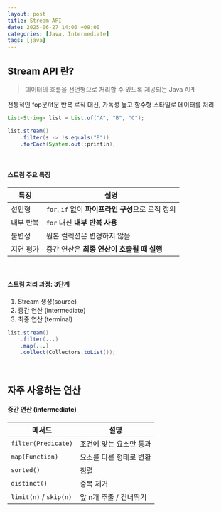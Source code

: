 ```yaml
---
layout: post
title: Stream API
date: 2025-06-27 14:00 +09:00
categories: [Java, Intermediate]
tags: [java]
---
```


## Stream API 란?

> 데이터의 흐름을 선언형으로 처리할 수 있도록 제공되는 Java API

전통적인 fop문/if문 반복 로직 대신, 가독성 높고 함수형 스타일로 데이터를 처리

```java
List<String> list = List.of("A", "B", "C");

list.stream()
    .filter(s -> !s.equals("B"))
    .forEach(System.out::println);
```

<br>

#### 스트림 주요 특징

| 특징    | 설명                                  |
| ----- | ----------------------------------- |
| 선언형   | `for`, `if` 없이 **파이프라인 구성**으로 로직 정의 |
| 내부 반복 | `for` 대신 **내부 반복 사용**               |
| 불변성   | 원본 컬렉션은 변경하지 않음                     |
| 지연 평가 | 중간 연산은 **최종 연산이 호출될 때 실행**          |

<br>

#### 스트림 처리 과정: 3단계

1. Stream 생성(source)
2. 중간 연산 (intermediate)
3. 최종 연산 (terminal)

```java
list.stream()
    .filter(...)
    .map(...)
    .collect(Collectors.toList());
```

<br>

## 자주 사용하는 연산

#### 중간 연산 (intermediate)

| 메서드 | 설명 |
|-|-|
| `filter(Predicate)` | 조건에 맞는 요소만 통과 |
| `map(Function)` | 요소를 다른 형태로 변환 |
| `sorted()` | 정렬 |
| `distinct()` | 중복 제거 |
| `limit(n)` / `skip(n)` | 앞 n개 추출 / 건너뛰기 |
